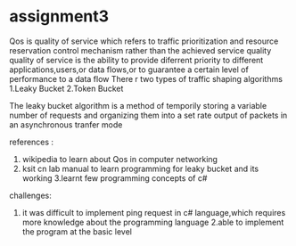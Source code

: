 # assignment3
Qos is quality of service which refers to traffic prioritization and resource reservation control mechanism rather than the achieved service quality
quality of service is the ability to provide diferrent priority to different applications,users,or data flows,or to guarantee a certain level of
performance to a data flow
There r two types of traffic shaping algorithms
1.Leaky Bucket
2.Token Bucket

The leaky bucket algorithm is a method of temporily storing a variable number of requests and organizing them into a set rate output of
packets in an asynchronous tranfer mode

references :
1. wikipedia to learn about Qos in computer networking
2. ksit cn lab manual to learn programming for leaky bucket and its working
3.learnt few programming concepts of c#

challenges:
1. it was difficult to implement ping request in c# language,which requires more knowledge about the programming language
2.able to implement the program at the basic level
